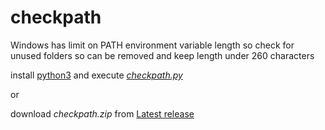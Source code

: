 # checkpath
Windows has limit on PATH environment variable length so check for unused folders so can be removed and keep length under 260 characters

install [python3](https://www.python.org/downloads/) and execute *[checkpath.py](https://github.com/stochmal/checkpath/blob/main/checkpath.py)*

or

download *checkpath.zip* from [Latest release](https://github.com/stochmal/checkpath/releases/latest)